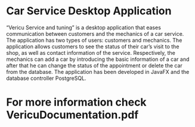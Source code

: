 # Car Service Desktop Application
“Vericu Service and tuning” is a desktop application that eases communication between
customers and the mechanics of a car service. The application has two types of users:
customers and mechanics. The application allows customers to see the status of their car’s
visit to the shop, as well as contact information of the service. Respectively, the mechanics
can add a car by introducing the basic information of a car and after that he can change the
status of the appointment or delete the car from the database. The application has been
developed in JavaFX and the database controller PostgreSQL.
# For more information check VericuDocumentation.pdf
